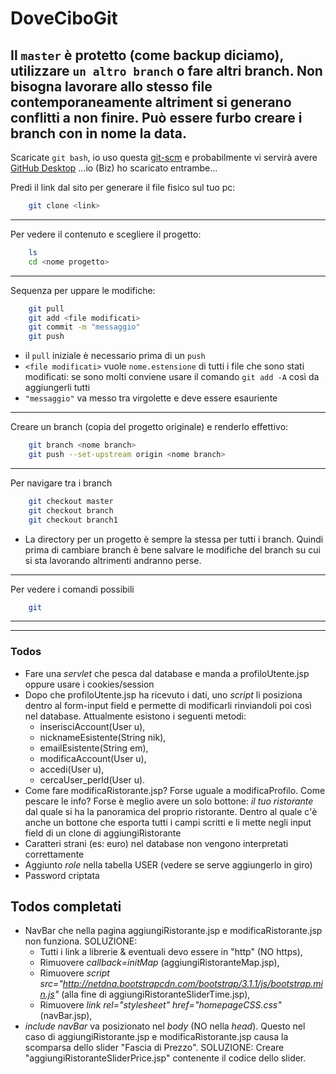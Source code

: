 # DoveCiboGit

Il `master` è protetto (come backup diciamo), utilizzare `un altro branch` o fare altri branch. Non bisogna lavorare allo stesso file contemporaneamente altriment si generano conflitti a non finire. Può essere furbo creare i branch con in nome la data.
---

Scaricate `git bash`, io uso questa [git-scm](https://git-scm.com/downloads) e probabilmente vi servirà avere [GitHub Desktop](https://desktop.github.com) ...io (Biz) ho scaricato entrambe...

Predi il link dal sito per generare il file fisico sul tuo pc:
```sh
    git clone <link> 
```

---

Per vedere il contenuto e scegliere il progetto:
```sh
    ls
    cd <nome progetto>
```

---

Sequenza per uppare le modifiche:
```sh
    git pull
	git add <file modificati>
	git commit -m "messaggio"
	git push
```
  - il `pull` iniziale è necessario prima di un `push`
  - `<file modificati>` vuole `nome.estensione` di tutti i file che sono stati modificati: se sono molti conviene usare il comando `git add -A` così da aggiungerli tutti
  - `"messaggio"` va messo tra virgolette e deve essere esauriente

---

Creare un branch (copia del progetto originale) e renderlo effettivo:
```sh
    git branch <nome branch> 
    git push --set-upstream origin <nome branch> 
```		 

---

Per navigare tra i branch
```sh
    git checkout master
	git checkout branch
	git checkout branch1 
```		

 - La directory per un progetto è sempre la stessa per tutti i branch. Quindi prima di cambiare branch è bene salvare le modifiche del branch su cui si sta lavorando altrimenti andranno perse.

---

Per vedere i comandi possibili
```sh
    git
```	

---
---

### Todos
- Fare una *servlet* che pesca dal database e manda a profiloUtente.jsp oppure usare i cookies/session
- Dopo che profiloUtente.jsp ha ricevuto i dati, uno *script* li posiziona dentro al form-input field e permette di modificarli rinviandoli poi così nel database. Attualmente esistono i seguenti metodi:
	- inserisciAccount(User u),
	- nicknameEsistente(String nik),
	- emailEsistente(String em),
	- modificaAccount(User u),
	- accedi(User u),
	- cercaUser_perId(User u).
- Come fare modificaRistorante.jsp? Forse uguale a modificaProfilo. Come pescare le info? Forse è meglio avere un solo bottone: *il tuo ristorante* dal quale si ha la panoramica del proprio ristorante. Dentro al quale c'è anche un bottone che esporta tutti i campi scritti e li mette negli input field di un clone di aggiungiRistorante
- Caratteri strani (es: euro) nel database non vengono interpretati correttamente
- Aggiunto *role* nella tabella USER (vedere se serve aggiungerlo in giro)
- Password criptata

## Todos completati
- NavBar che nella pagina aggiungiRistorante.jsp e modificaRistorante.jsp non funziona.
	SOLUZIONE: 
	- Tutti i link a librerie & eventuali devo essere in "http" (NO https),
	- Rimuovere *callback=initMap* (aggiungiRistoranteMap.jsp),
	- Rimuovere *script src="http://netdna.bootstrapcdn.com/bootstrap/3.1.1/js/bootstrap.min.js"* (alla fine di aggiungiRistoranteSliderTime.jsp),
	- Rimuovere *link rel="stylesheet" href="homepageCSS.css"* (navBar.jsp),
- *include navBar* va posizionato nel *body* (NO nella *head*). Questo nel caso di aggiungiRistorante.jsp e modificaRistorante.jsp causa la scomparsa dello slider "Fascia di Prezzo".
	SOLUZIONE: Creare "aggiungiRistoranteSliderPrice.jsp" contenente il codice dello slider.
